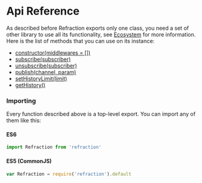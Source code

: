 # Api Reference

As described before Refraction exports only one class, you need a set of other library to use all its functionality, see [Ecosystem](../docs/introduction/Ecosystem.md) for more information.
Here is the list of methods that you can use on its instance:

- [constructor(middlewares = [])](/Constructor.md)
- [subscribe(subscriber)](/Subscribe.md)
- [unsubscribe(subscriber)](/Unsubscribe.md)
- [publish(channel, param)](/Publish.md)
- [setHistoryLimit(limit)](/SetHistoryLimit.md)
- [getHistory()](/GetHistory.md)

### Importing

Every function described above is a top-level export. You can import any of them like this:

#### ES6

```js
import Refraction from 'refraction'
```

#### ES5 (CommonJS)

```js
var Refraction = require('refraction').default
```
